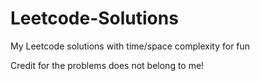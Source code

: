 # Leetcode-Solutions
My Leetcode solutions with time/space complexity for fun

Credit for the problems does not belong to me!
